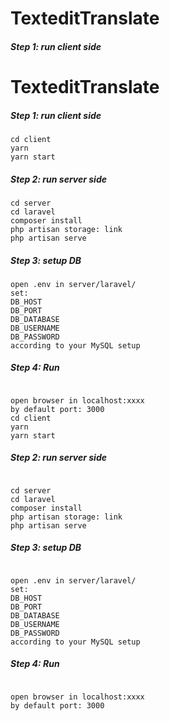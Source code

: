 # TexteditTranslate


##### Step 1: run client side
  # TexteditTranslate


##### Step 1: run client side
  ```
  cd client
  yarn 
  yarn start
  ```
  
##### Step 2: run server side
   ```
 cd server
  cd laravel
  composer install 
  php artisan storage: link
  php artisan serve
  ```

  
##### Step 3: setup DB
   ```
 open .env in server/laravel/
  set:
  DB_HOST
  DB_PORT
  DB_DATABASE
  DB_USERNAME
  DB_PASSWORD
  according to your MySQL setup
   ```

  
##### Step 4: Run
  ```

  open browser in localhost:xxxx
  by default port: 3000
cd client
  yarn 
  yarn start
  
  ```

  
##### Step 2: run server side
  ```

  cd server
  cd laravel
  composer install 
  php artisan storage: link
  php artisan serve
  ```



##### Step 3: setup DB
  ```

  open .env in server/laravel/
  set:
  DB_HOST
  DB_PORT
  DB_DATABASE
  DB_USERNAME
  DB_PASSWORD
  according to your MySQL setup
  ```

  
##### Step 4: Run
  ```

  open browser in localhost:xxxx
  by default port: 3000
  
   ```

